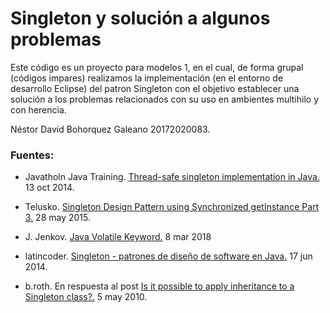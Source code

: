 # Singleton y solución a algunos problemas

Este código es un proyecto para modelos 1, en el cual, de forma grupal (códigos impares) realizamos la 
implementación (en el entorno de desarrollo Eclipse) del patron Singleton con el objetivo establecer una solución a los problemas
relacionados con su uso en ambientes multihilo y con herencia.

Néstor David Bohorquez Galeano 20172020083.

### Fuentes:

* Javatholn Java Training. [Thread-safe singleton implementation in Java.](https://www.youtube.com/watch?v=zUYLY8kYavs)
13 oct 2014.

* Telusko. [Singleton Design Pattern using Synchronized getInstance Part 3.](https://www.youtube.com/watch?v=wRMNQH5tgKw)
28 may 2015.

* J. Jenkov. [Java Volatile Keyword.](http://tutorials.jenkov.com/java-concurrency/volatile.html)
8 mar 2018

* latincoder. [Singleton - patrones de diseño de software en Java.](https://www.youtube.com/watch?v=Z06Phxtj13g&t=88s)
17 jun 2014.

* b.roth. En respuesta al post 
[Is it possible to apply inheritance to a Singleton class?.](https://stackoverflow.com/posts/2773033/revisions)
5 may 2010.
